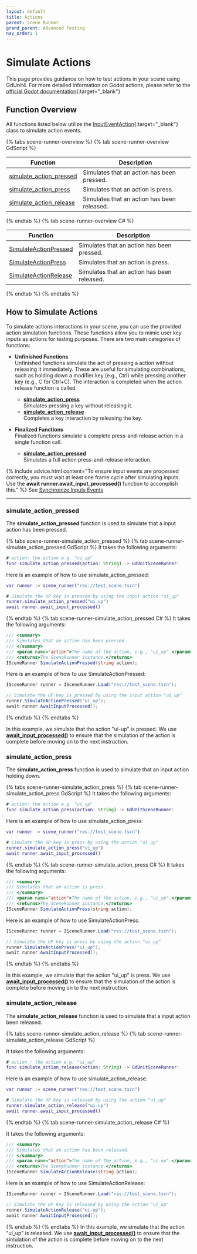 ```yaml
---
layout: default
title: Actions
parent: Scene Runner
grand_parent: Advanced Testing
nav_order: 1
---
```



# Simulate Actions

This page provides guidance on how to test actions in your scene using GdUnit4.
For more detailed information on Godot actions, please refer to
the [official Godot documentation](https://docs.godotengine.org/en/stable/tutorials/inputs/inputevent.html#actions){:target="_blank"}

## Function Overview

All functions listed below utilize the
[InputEventAction](https://docs.godotengine.org/en/stable/classes/class_inputeventaction.html){:target="_blank"} class to simulate action events.

{% tabs scene-runner-overview %}
{% tab scene-runner-overview GdScript %}

|Function|Description|
|---|---|
|[simulate_action_pressed](#simulate_action_pressed) | Simulates that an action has been pressed. |
|[simulate_action_press](#simulate_action_press) | Simulates that an action is press. |
|[simulate_action_release](#simulate_action_release) | Simulates that an action has been released. |

{% endtab %}
{% tab scene-runner-overview C# %}

|Function|Description|
|---|---|
|[SimulateActionPressed](#simulate_action_pressed) | Simulates that an action has been pressed. |
|[SimulateActionPress](#simulate_action_press) | Simulates that an action is press. |
|[SimulateActionRelease](#simulate_action_release) | Simulates that an action has been released. |

{% endtab %}
{% endtabs %}

## How to Simulate Actions

To simulate actions interactions in your scene, you can use the provided action simulation functions.
These functions allow you to mimic user key inputs as actions for testing purposes. There are two main categories of functions:

* **Unfinished Functions**<br>
    Unfinished functions simulate the act of pressing a action without releasing it immediately.
    These are useful for simulating combinations, such as holding down a modifier key (e.g., Ctrl) while pressing another key (e.g., C for Ctrl+C).
    The interaction is completed when the action release function is called.

  * **[simulate_action_press](#simulate_action_press)**<br>
    Simulates pressing a key without releasing it.<br>
  * **[simulate_action_release](#simulate_action_release)**<br>
    Completes a key interaction by releasing the key.

* **Finalized Functions**<br>
    Finalized functions simulate a complete press-and-release action in a single function call.

  * **[simulate_action_pressed](#simulate_action_pressed)**<br>
    Simulates a full action press-and-release interaction.
  
{% include advice.html
content="To ensure input events are processed correctly, you must wait at least one frame cycle after simulating inputs.
Use the <b>await runner.await_input_processed()</b> function to accomplish this."
%}
See [Synchronize Inputs Events]({{site.baseurl}}/advanced_testing/scene_runner/sync_inputs/#synchronize-inputs-events)

---

### simulate_action_pressed

The **simulate_action_pressed** function is used to simulate that a input action has been pressed.

{% tabs scene-runner-simulate_action_pressed %}
{% tab scene-runner-simulate_action_pressed GdScript %}
It takes the following arguments:

```gd
# action: the action e.g. "ui_up"
func simulate_action_pressed(action: String) -> GdUnitSceneRunner:
```

Here is an example of how to use simulate_action_pressed:

```gd
var runner := scene_runner("res://test_scene.tscn")

# Simulate the UP key is pressed by using the input action "ui_up"
runner.simulate_action_pressed("ui_up")
await runner.await_input_processed()
```

{% endtab %}
{% tab scene-runner-simulate_action_pressed C# %}
It takes the following arguments:

```cs
/// <summary>
/// Simulates that an action has been pressed.
/// </summary>
/// <param name="action">The name of the action, e.g., "ui_up".</param>
/// <returns>The SceneRunner instance.</returns>
ISceneRunner SimulateActionPressed(string action);
```

Here is an example of how to use SimulateActionPressed:

```cs
ISceneRunner runner = ISceneRunner.Load("res://test_scene.tscn");

// Simulate the UP key is pressed by using the input action "ui_up"
runner.SimulateActionPressed("ui_up");
await runner.AwaitInputProcessed();
```

{% endtab %}
{% endtabs %}

In this example, we simulate that the action "ui-up" is pressed.
We use **[await_input_processed()]({{site.baseurl}}/advanced_testing/scene_runner/sync_inputs/#synchronize-inputs-events)** to ensure that the simulation
of the action is complete before moving on to the next instruction.

### simulate_action_press

The **simulate_action_press** function is used to simulate that an input action holding down.

{% tabs scene-runner-simulate_action_press %}
{% tab scene-runner-simulate_action_press GdScript %}
It takes the following arguments:

```gd
# action: the action e.g. "ui_up"
func simulate_action_press(action: String) -> GdUnitSceneRunner:
```

Here is an example of how to use simulate_action_press:

```gd
var runner := scene_runner("res://test_scene.tscn")

# Simulate the UP key is press by using the action "ui_up"
runner.simulate_action_press("ui_up")
await runner.await_input_processed()
```

{% endtab %}
{% tab scene-runner-simulate_action_press C# %}
It takes the following arguments:

```cs
/// <summary>
/// Simulates that an action is press.
/// </summary>
/// <param name="action">The name of the action, e.g., "ui_up".</param>
/// <returns>The SceneRunner instance.</returns>
ISceneRunner SimulateActionPress(string action);
```

Here is an example of how to use SimulateActionPress:

```cs
ISceneRunner runner = ISceneRunner.Load("res://test_scene.tscn");

// Simulate the UP key is press by using the action "ui_up"
runner.SimulateActionPress("ui_up");
await runner.AwaitInputProcessed();
```

{% endtab %}
{% endtabs %}

In this example, we simulate that the action "ui_up" is press.
We use **[await_input_processed()]({{site.baseurl}}/advanced_testing/scene_runner/sync_inputs/#synchronize-inputs-events)** to ensure that the simulation
of the action is complete before moving on to the next instruction.

### simulate_action_release

The **simulate_action_release** function is used to simulate that a input action been released.

{% tabs scene-runner-simulate_action_release %}
{% tab scene-runner-simulate_action_release GdScript %}

It takes the following arguments:

```gd
# action : the action e.g. "ui_up"
func simulate_action_release(action: String) -> GdUnitSceneRunner:
```

Here is an example of how to use simulate_action_release:

```gd
var runner := scene_runner("res://test_scene.tscn")

# Simulate the UP key is released by using the action "ui_up"
runner.simulate_action_release("ui-up")
await runner.await_input_processed()
```

{% endtab %}
{% tab scene-runner-simulate_action_release C# %}

It takes the following arguments:

```cs
/// <summary>
/// Simulates that an action has been released.
/// </summary>
/// <param name="action">The name of the action, e.g., "ui_up".</param>
/// <returns>The SceneRunner instance.</returns>
ISceneRunner SimulateActionRelease(string action);
```

Here is an example of how to use SimulateActionRelease:

```cs
ISceneRunner runner = ISceneRunner.Load("res://test_scene.tscn");

// Simulate the UP key is released by using the action "ui_up"
runner.SimulateActionRelease("ui-up");
await runner.AwaitInputProcessed();
```

{% endtab %}
{% endtabs %}
In this example, we simulate that the action "ui_up" is released.
We use **[await_input_processed()]({{site.baseurl}}/advanced_testing/scene_runner/sync_inputs/#synchronize-inputs-events)** to ensure that the simulation
of the action is complete before moving on to the next instruction.
